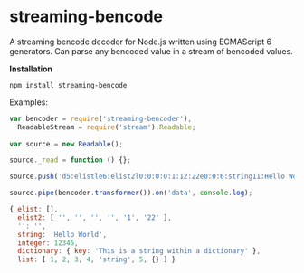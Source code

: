 streaming-bencode
==================
A streaming bencode decoder for Node.js written using ECMAScript 6 generators. Can parse any bencoded value in a stream of bencoded values.

**Installation**

`npm install streaming-bencode`

Examples:
```javascript
var bencoder = require('streaming-bencoder'),
  ReadableStream = require('stream').Readable;
  
var source = new Readable();

source._read = function () {};

source.push('d5:elistle6:elist2l0:0:0:0:1:12:22e0:0:6:string11:Hello World7:integeri12345e10:dictionaryd3:key36:This is a string within a dictionarye4:listli1ei2ei3ei4e6:stringi5edeee');

source.pipe(bencoder.transformer()).on('data', console.log);

{ elist: [],
  elist2: [ '', '', '', '', '1', '22' ],
  '': '',
  string: 'Hello World',
  integer: 12345,
  dictionary: { key: 'This is a string within a dictionary' },
  list: [ 1, 2, 3, 4, 'string', 5, {} ] }
  
  
